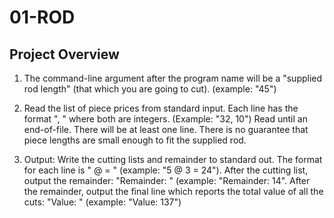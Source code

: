 # 01-ROD 

## Project Overview

1. The command-line argument after the program name will be a "supplied rod length" (that which you are going to cut). (example: "45")

2. Read the list of piece prices from standard input. Each line has the format "<length>, <value>" where both are integers. (Example: "32, 10") Read until an end-of-file. There will be at least one line. There is no guarantee that piece lengths are small enough to fit the supplied rod.

3. Output: Write the cutting lists and remainder to standard out. The format for each line is "<n> @ <size> = <total value>" (example: "5 @ 3 = 24"). After the cutting list, output the remainder: "Remainder: <length>" (example: "Remainder: 14". After the remainder, output the final line which reports the total value of all the cuts: "Value: <total value>" (example: "Value: 137")

